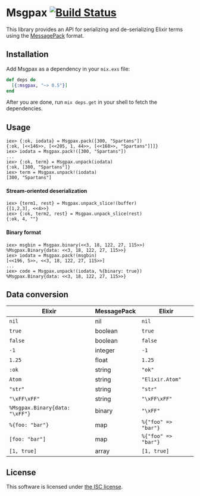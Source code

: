# Msgpax [![Build Status](https://travis-ci.org/lexmag/msgpax.svg)](https://travis-ci.org/lexmag/msgpax)

This library provides an API for serializing and de-serializing Elixir terms using the [MessagePack](http://msgpack.org/) format.

## Installation

Add Msgpax as a dependency in your `mix.exs` file:

```elixir
def deps do
  [{:msgpax, "~> 0.5"}]
end
```

After you are done, run `mix deps.get` in your shell to fetch the dependencies.

## Usage

```iex
iex> {:ok, iodata} = Msgpax.pack([300, "Spartans"])
{:ok, [<<146>>, [<<205, 1, 44>>, [<<168>>, "Spartans"]]]}
iex> iodata = Msgpax.pack!([300, "Spartans"])
...
iex> {:ok, term} = Msgpax.unpack(iodata)
{:ok, [300, "Spartans"]}
iex> term = Msgpax.unpack!(iodata)
[300, "Spartans"]
```

#### Stream-oriented deserialization

```iex
iex> {term1, rest} = Msgpax.unpack_slice!(buffer)
{[1,2,3], <<4>>}
iex> {:ok, term2, rest} = Msgpax.unpack_slice(rest)
{:ok, 4, ""}
```

#### Binary format

```iex
iex> msgbin = Msgpax.binary(<<3, 18, 122, 27, 115>>)
%Msgpax.Binary{data: <<3, 18, 122, 27, 115>>}
iex> iodata = Msgpax.pack!(msgbin)
[<<196, 5>>, <<3, 18, 122, 27, 115>>]
...
iex> code = Msgpax.unpack!(iodata, %{binary: true})
%Msgpax.Binary{data: <<3, 18, 122, 27, 115>>}
```

## Data conversion

Elixir                         | MessagePack   | Elixir
------------------------------ | ------------- | -------------
`nil`                          | nil           | `nil`
`true`                         | boolean       | `true`
`false`                        | boolean       | `false`
`-1`                           | integer       | `-1`
`1.25`                         | float         | `1.25`
`:ok`                          | string        | `"ok"`
`Atom`                         | string        | `"Elixir.Atom"`
`"str"`                        | string        | `"str"`
`"\xFF\xFF"`                   | string        | `"\xFF\xFF"`
`%Msgpax.Binary{data: "\xFF"}` | binary        | `"\xFF"`
`%{foo: "bar"}`                | map           | `%{"foo" => "bar"}`
`[foo: "bar"]`                 | map           | `%{"foo" => "bar"}`
`[1, true]`                    | array         | `[1, true]`

## License

This software is licensed under [the ISC license](LICENSE).
